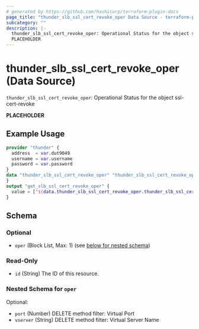 ```yaml
---
# generated by https://github.com/hashicorp/terraform-plugin-docs
page_title: "thunder_slb_ssl_cert_revoke_oper Data Source - terraform-provider-thunder"
subcategory: ""
description: |-
  thunder_slb_ssl_cert_revoke_oper: Operational Status for the object ssl-cert-revoke
  PLACEHOLDER
---
```


# thunder_slb_ssl_cert_revoke_oper (Data Source)

`thunder_slb_ssl_cert_revoke_oper`: Operational Status for the object ssl-cert-revoke

__PLACEHOLDER__

## Example Usage

```terraform
provider "thunder" {
  address  = var.dut9049
  username = var.username
  password = var.password
}
data "thunder_slb_ssl_cert_revoke_oper" "thunder_slb_ssl_cert_revoke_oper" {
}
output "get_slb_ssl_cert_revoke_oper" {
  value = ["${data.thunder_slb_ssl_cert_revoke_oper.thunder_slb_ssl_cert_revoke_oper}"]
}
```

<!-- schema generated by tfplugindocs -->
## Schema

### Optional

- `oper` (Block List, Max: 1) (see [below for nested schema](#nestedblock--oper))

### Read-Only

- `id` (String) The ID of this resource.

<a id="nestedblock--oper"></a>
### Nested Schema for `oper`

Optional:

- `port` (Number) DELETE method filter: Virtual Port
- `vserver` (String) DELETE method filter: Virtual Server Name


